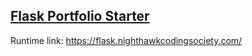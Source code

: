 ## [Flask Portfolio Starter](https://github.com/nighthawkcoders/flask_portfolio)
Runtime link: https://flask.nighthawkcodingsociety.com/

